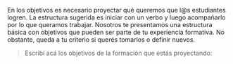 En los objetivos es necesario proyectar qué queremos que l@s estudiantes logren. La estructura sugerida es iniciar con un verbo y luego acompañarlo por lo que queramos trabajar. Nosotros te presentamos una estructura básica con objetivos que pueden ser parte de tu experiencia formativa. No obstante, queda a tu criterio si querés tomarlos o definir nuevos.

> Escribí acá los objetivos de la formación que estás proyectando:

